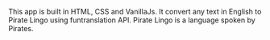 This app is built in HTML, CSS and VanillaJs. It convert any text in English to Pirate Lingo using funtranslation API. Pirate Lingo is a language spoken by Pirates.
